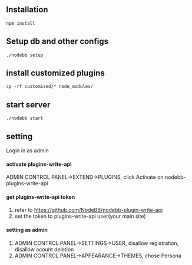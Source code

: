 ## Installation
`npm install`

## Setup db and other configs
`./nodebb setup`

## install customized plugins
`cp -rf customized/* node_modules/`

## start server
`./nodebb start`

## setting
Login in as admin

#### activate plugins-write-api
ADMIN CONTROL PANEL->EXTEND->PLUGINS, click Activate on nodebb-plugins-write-api

#### get plugins-write-api token
1. refer to https://github.com/NodeBB/nodebb-plugin-write-api
2. set the token to plugins-write-api user(your main site)

#### setting as admin
1. ADMIN CONTROL PANEL->SETTINGS->USER, disallow registration, disallow acount deletion
2. ADMIN CONTROL PANEL->APPEARANCE->THEMES, chose Persona


